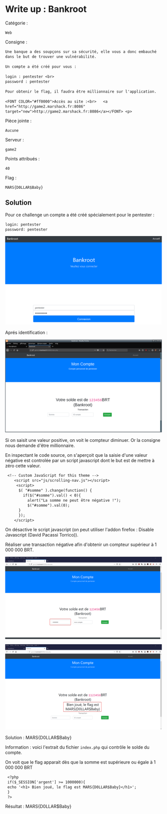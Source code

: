 # Write up : Bankroot

Catégorie :

```
Web
```

Consigne :

```
Une banque a des soupçons sur sa sécurité, elle vous a donc embauché dans le but de trouver une vulnérabilité.

Un compte a été créé pour vous : 
 
login : pentester <br>
password : pentester 

Pour obtenir le flag, il faudra être millionnaire sur l'application.

<FONT COLOR="#ff0000">Accès au site :<br>   <a href="http://game2.marshack.fr:8086" target="new">http://game2.marshack.fr:8086</a></FONT> <p>
```

Pièce jointe :

```
Aucune
```

Serveur :

```
game2
```

Points attribués :

```
40
```

Flag : 

```
MARS{D0LLAR$Baby}
```



## Solution

Pour ce challenge un compte a été créé spécialement pour le pentester :

```
login: pentester
password: pentester
```



![](Bankroot-images/bankroot.png)



Aprés identification :

![](Bankroot-images/bankroot2.png)



Si on saisit une valeur positive, on voit le compteur diminuer. Or la consigne nous demande d'être millionnaire.

En inspectant le code source, on s'aperçoit que la saisie d'une valeur négative est controlée par un script javascript dont le but est de mettre à zéro cette valeur.

```
 <!-- Custom JavaScript for this theme -->
    <script src="js/scrolling-nav.js"></script>
     <script>
      $( "#somme" ).change(function() {
        if($("#somme").val() < 0){
          alert("La somme ne peut être négative !");
          $("#somme").val(0);
      }
      });
    </script>
```



On désactive le script javascript (on peut utiliser l'addon firefox : Disable Javascript (David Pacassi Torrico)).

Réaliser une transaction négative afin d'obtenir un compteur supérieur à 1 000 000 BRT.

![](Bankroot-images/bankroot3.png)







![](Bankroot-images/bankroot4.png)



Solution : MARS{D0LLAR$Baby}



Information : voici l'extrait du fichier `index.php` qui contrôle le solde du compte.

On voit que le flag apparait dès que la somme est supérieure ou égale à 1 000 000 BRT

```
 <?php
 if($_SESSION['argent'] >= 1000000){
 echo '<h1> Bien joué, le flag est MARS{D0LLAR$Baby}</h1>';
 }
 ?>
```



Résultat : MARS{D0LLAR$Baby}